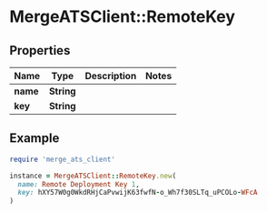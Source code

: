 # MergeATSClient::RemoteKey

## Properties

| Name | Type | Description | Notes |
| ---- | ---- | ----------- | ----- |
| **name** | **String** |  |  |
| **key** | **String** |  |  |

## Example

```ruby
require 'merge_ats_client'

instance = MergeATSClient::RemoteKey.new(
  name: Remote Deployment Key 1,
  key: hXY57W0g0WkdRHjCaPvwijK63fwfN-o_Wh7f30SLTq_uPCOLo-WFcA
)
```

